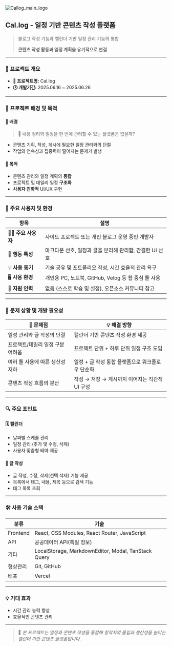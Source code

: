 
![Callog_main_logo](https://github.com/user-attachments/assets/56c6bd0c-65ad-4496-848b-b14f5ee1fdd9)


## Cal.log - 일정 기반 콘텐츠 작성 플랫폼
> 블로그 작성 기능과 캘린더 기반 일정 관리 기능의 통합
> 
> **콘텐츠 작성 활동과 일정 계획을 유기적으로 연결**

---

### 📅 프로젝트 개요

- **📌 프로젝트명:** Cal.log 
- **🕓 개발기간:** 2025.06.16 ~ 2025.06.26

---

### 🧠 프로젝트 배경 및 목적

#### 📍 배경

> 💭 내용 정리와 일정을 한 번에 관리할 수 있는 플랫폼은 없을까?

- 콘텐츠 기획, 작성, 게시에 필요한 일정 관리와의 단절
- 작업의 연속성과 집중력이 떨어지는 문제가 발생

#### 🎯 목적

- 콘텐츠 관리와 일정 계획의 **통합**
- 프로젝트 및 데일리 일정 **구조화**
- **사용자 친화적** UI/UX 구현

---

### 👥 주요 사용자 및 환경

| 항목 | 설명 |
|------|------|
| 👨‍💻 **주요 사용자** | 사이드 프로젝트 또는 개인 블로그 운영 중인 개발자           |
| 💬 **행동 특성**     | 마크다운 선호, 일정과 글을 분리해 관리함, 간결한 UI 선호     |
| 💡 **사용 동기**  | 기술 공유 및 포트폴리오 작성, 시간 효율적 관리 욕구         |
| 🖥️ **사용 환경**    | 개인용 PC, 노트북, GitHub, Velog 등 웹 중심 툴 사용 |
| 🙋 **지원 인력**     | 없음 (스스로 학습 및 설정), 오픈소스 커뮤니티 참고         |

---

### 🚧 문제 상황 및 개발 필요성

| 🧩 **문제점**         | 💡 **해결 방향**                  |
| ------------------ | ----------------------------- |
| 일정 관리와 글 작성의 단절    | 캘린더 기반 콘텐츠 작성 환경 제공           |
| 프로젝트/데일리 일정 구분 어려움 | 프로젝트 단위 + 하루 단위 일정 구조 도입      |
| 여러 툴 사용에 따른 생산성 저하 | 일정 + 글 작성 통합 플랫폼으로 워크플로우 단순화  |
| 콘텐츠 작성 흐름의 분산      | 작성 → 저장 → 게시까지 이어지는 직관적 UI 구성 |

---

### 🔍 주요 포인트

#### 🗓 캘린더
- 날짜별 스케줄 관리
- 일정 관리 (추가 및 수정, 삭제)
- 사용자 맞춤형 테마 제공

#### 📝 글 작성
- 글 작성, 수정, 삭제(선택 삭제) 기능 제공
- 목록에서 태그, 내용, 제목 등으로 검색 기능
- 태그 목록 조회

---

### 🛠️ 사용 기술 스택

| 분류 | 기술 |
|------|------|
| Frontend | React, CSS Modules, React Router, JavaScript |
| API | 공공데이터 API(특일 정보) |
| 기타 | LocalStorage, MarkdownEditor, Modal, TanStack Query |
| 형상관리 | Git, GitHub |
| 배포 | Vercel |

---

### 💡 기대 효과

- 시간 관리 능력 향상
- 효율적인 콘텐츠 관리

---

> 📎 *본 프로젝트는 일정과 콘텐츠 작성을 통합해 창작자의 몰입과 생산성을 높이는 캘린더 기반 콘텐츠 플랫폼입니다.*
